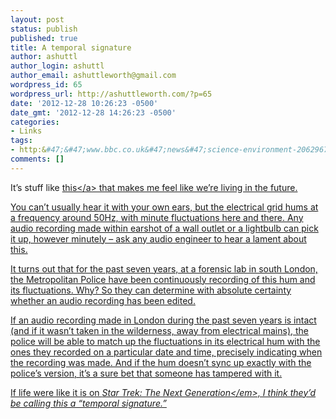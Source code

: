 ```yaml
---
layout: post
status: publish
published: true
title: A temporal signature
author: ashuttl
author_login: ashuttl
author_email: ashuttleworth@gmail.com
wordpress_id: 65
wordpress_url: http://ashuttleworth.com/?p=65
date: '2012-12-28 10:26:23 -0500'
date_gmt: '2012-12-28 14:26:23 -0500'
categories:
- Links
tags:
- http:&#47;&#47;www.bbc.co.uk&#47;news&#47;science-environment-20629671
comments: []
---
```

<p>It&rsquo;s stuff like <a href="http:&#47;&#47;www.bbc.co.uk&#47;news&#47;science-environment-20629671">this<&#47;a> that makes me feel like we&rsquo;re living in the future.</p>
<p>You can&rsquo;t usually hear it with your own ears, but the electrical grid hums at a frequency around 50Hz, with minute fluctuations here and there. Any audio recording made within earshot of a wall outlet or a lightbulb can pick it up, however minutely &ndash; ask any audio engineer to hear a lament about this.</p>
<p>It turns out that for the past seven years, at a forensic lab in south London, the Metropolitan Police have been continuously recording of this hum and its fluctuations. Why? So they can determine with absolute certainty whether an audio recording has been edited.</p>
<p>If an audio recording made in London during the past seven years is intact (and if it wasn&rsquo;t taken in the wilderness, away from electrical mains), the police will be able to match up the fluctuations in its electrical hum with the ones they recorded on a particular date and time, precisely indicating when the recording was made. And if the hum doesn&rsquo;t sync up exactly with the police&rsquo;s version, it&rsquo;s a sure bet that someone has tampered with it.</p>
<p>If life were like it is on <em>Star Trek: The Next Generation<&#47;em>, I think they&rsquo;d be calling this a &ldquo;temporal signature.&rdquo;<br &#47;></p>
